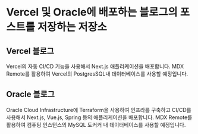 # Vercel 및 Oracle에 배포하는 블로그의 포스트를 저장하는 저장소

## Vercel 블로그

Vercel의 자동 CI/CD 기능을 사용해서 Next.js 애플리케이션을 배포합니다. MDX Remote를 활용하여 Vercel의 PostgresSQL내 데이터베이스를 사용할 예정입니다.

## Oracle 블로그

Oracle Cloud Infrastructure에 Terraform을 사용하여 인프라를 구축하고 CI/CD를 사용해서 Next.js, Vue.js, Spring 등의 애플리케이션을 배포합니다. MDX Remote를 활용하여 컴퓨팅 인스턴스의 MySQL 도커커 내 데이터베이스를 사용할 예정입니다.
